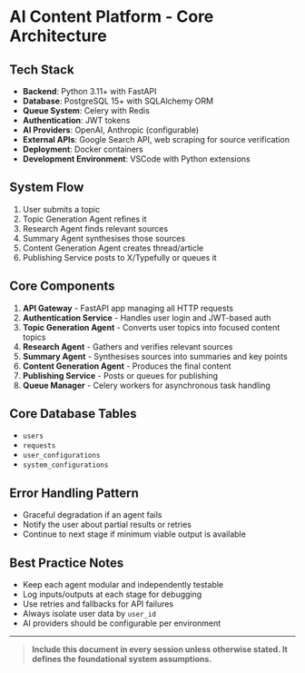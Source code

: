 # AI Content Platform - Core Architecture

## Tech Stack
- **Backend**: Python 3.11+ with FastAPI
- **Database**: PostgreSQL 15+ with SQLAlchemy ORM
- **Queue System**: Celery with Redis
- **Authentication**: JWT tokens
- **AI Providers**: OpenAI, Anthropic (configurable)
- **External APIs**: Google Search API, web scraping for source verification
- **Deployment**: Docker containers
- **Development Environment**: VSCode with Python extensions

## System Flow
1. User submits a topic
2. Topic Generation Agent refines it
3. Research Agent finds relevant sources
4. Summary Agent synthesises those sources
5. Content Generation Agent creates thread/article
6. Publishing Service posts to X/Typefully or queues it

## Core Components
1. **API Gateway** - FastAPI app managing all HTTP requests
2. **Authentication Service** - Handles user login and JWT-based auth
3. **Topic Generation Agent** - Converts user topics into focused content topics
4. **Research Agent** - Gathers and verifies relevant sources
5. **Summary Agent** - Synthesises sources into summaries and key points
6. **Content Generation Agent** - Produces the final content
7. **Publishing Service** - Posts or queues for publishing
8. **Queue Manager** - Celery workers for asynchronous task handling

## Core Database Tables
- `users`
- `requests`
- `user_configurations`
- `system_configurations`

## Error Handling Pattern
- Graceful degradation if an agent fails
- Notify the user about partial results or retries
- Continue to next stage if minimum viable output is available

## Best Practice Notes
- Keep each agent modular and independently testable
- Log inputs/outputs at each stage for debugging
- Use retries and fallbacks for API failures
- Always isolate user data by `user_id`
- AI providers should be configurable per environment

---

> **Include this document in every session unless otherwise stated. It defines the foundational system assumptions.**
